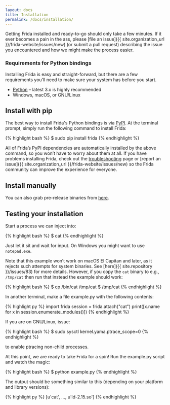 ```yaml
---
layout: docs
title: Installation
permalink: /docs/installation/
---
```


Getting Frida installed and ready-to-go should only take a few minutes. If it
ever becomes a pain in the ass, please [file an
issue]({{ site.organization_url }}/frida-website/issues/new) (or submit a pull request)
describing the issue you encountered and how we might make the process easier.

### Requirements for Python bindings

Installing Frida is easy and straight-forward, but there are a few requirements
you’ll need to make sure your system has before you start.

- [Python](https://python.org/) – latest 3.x is highly recommended
- Windows, macOS, or GNU/Linux

## Install with pip

The best way to install Frida's Python bindings is via
[PyPI](https://pypi.python.org/pypi/frida). At the terminal prompt,
simply run the following command to install Frida:

{% highlight bash %}
$ sudo pip install frida
{% endhighlight %}

All of Frida’s PyPI dependencies are automatically installed by the above
command, so you won’t have to worry about them at all. If you have problems
installing Frida, check out the [troubleshooting](../troubleshooting/) page or
[report an issue]({{ site.organization_url }}/frida-website/issues/new) so the Frida
community can improve the experience for everyone.

## Install manually

You can also grab pre-release binaries from [here](https://build.frida.re/frida/).

## Testing your installation

Start a process we can inject into:

{% highlight bash %}
$ cat
{% endhighlight %}

Just let it sit and wait for input. On Windows you might want to use
`notepad.exe`.

Note that this example won’t work on macOS El Capitan and later, as it rejects
such attempts for system binaries. See [here]({{ site.repository }}/issues/83)
for more details. However, if you copy the `cat` binary to e.g., `/tmp/cat` then
run that instead the example should work:

{% highlight bash %}
$ cp /bin/cat /tmp/cat
$ /tmp/cat
{% endhighlight %}

In another terminal, make a file example.py with the following contents:

{% highlight py %}
import frida
session = frida.attach("cat")
print([x.name for x in session.enumerate_modules()])
{% endhighlight %}

If you are on GNU/Linux, issue:

{% highlight bash %}
$ sudo sysctl kernel.yama.ptrace_scope=0
{% endhighlight %}

to enable ptracing non-child processes.

At this point, we are ready to take Frida for a spin! Run the example.py
script and watch the magic:

{% highlight bash %}
$ python example.py
{% endhighlight %}

The output should be something similar to this (depending on your platform
and library versions):

{% highlight py %}
[u'cat', …, u'ld-2.15.so']
{% endhighlight %}
